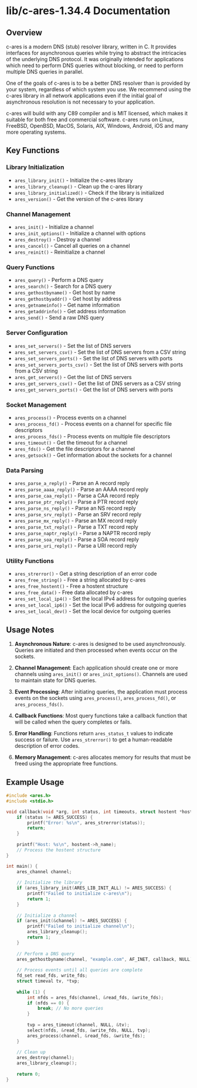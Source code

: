 # lib/c-ares-1.34.4 Documentation

## Overview

c-ares is a modern DNS (stub) resolver library, written in C. It provides interfaces for asynchronous queries while trying to abstract the intricacies of the underlying DNS protocol. It was originally intended for applications which need to perform DNS queries without blocking, or need to perform multiple DNS queries in parallel.

One of the goals of c-ares is to be a better DNS resolver than is provided by your system, regardless of which system you use. We recommend using the c-ares library in all network applications even if the initial goal of asynchronous resolution is not necessary to your application.

c-ares will build with any C89 compiler and is MIT licensed, which makes it suitable for both free and commercial software. c-ares runs on Linux, FreeBSD, OpenBSD, MacOS, Solaris, AIX, Windows, Android, iOS and many more operating systems.

## Key Functions

### Library Initialization

* `ares_library_init()` - Initialize the c-ares library
* `ares_library_cleanup()` - Clean up the c-ares library
* `ares_library_initialized()` - Check if the library is initialized
* `ares_version()` - Get the version of the c-ares library

### Channel Management

* `ares_init()` - Initialize a channel
* `ares_init_options()` - Initialize a channel with options
* `ares_destroy()` - Destroy a channel
* `ares_cancel()` - Cancel all queries on a channel
* `ares_reinit()` - Reinitialize a channel

### Query Functions

* `ares_query()` - Perform a DNS query
* `ares_search()` - Search for a DNS query
* `ares_gethostbyname()` - Get host by name
* `ares_gethostbyaddr()` - Get host by address
* `ares_getnameinfo()` - Get name information
* `ares_getaddrinfo()` - Get address information
* `ares_send()` - Send a raw DNS query

### Server Configuration

* `ares_set_servers()` - Set the list of DNS servers
* `ares_set_servers_csv()` - Set the list of DNS servers from a CSV string
* `ares_set_servers_ports()` - Set the list of DNS servers with ports
* `ares_set_servers_ports_csv()` - Set the list of DNS servers with ports from a CSV string
* `ares_get_servers()` - Get the list of DNS servers
* `ares_get_servers_csv()` - Get the list of DNS servers as a CSV string
* `ares_get_servers_ports()` - Get the list of DNS servers with ports

### Socket Management

* `ares_process()` - Process events on a channel
* `ares_process_fd()` - Process events on a channel for specific file descriptors
* `ares_process_fds()` - Process events on multiple file descriptors
* `ares_timeout()` - Get the timeout for a channel
* `ares_fds()` - Get the file descriptors for a channel
* `ares_getsock()` - Get information about the sockets for a channel

### Data Parsing

* `ares_parse_a_reply()` - Parse an A record reply
* `ares_parse_aaaa_reply()` - Parse an AAAA record reply
* `ares_parse_caa_reply()` - Parse a CAA record reply
* `ares_parse_ptr_reply()` - Parse a PTR record reply
* `ares_parse_ns_reply()` - Parse an NS record reply
* `ares_parse_srv_reply()` - Parse an SRV record reply
* `ares_parse_mx_reply()` - Parse an MX record reply
* `ares_parse_txt_reply()` - Parse a TXT record reply
* `ares_parse_naptr_reply()` - Parse a NAPTR record reply
* `ares_parse_soa_reply()` - Parse a SOA record reply
* `ares_parse_uri_reply()` - Parse a URI record reply

### Utility Functions

* `ares_strerror()` - Get a string description of an error code
* `ares_free_string()` - Free a string allocated by c-ares
* `ares_free_hostent()` - Free a hostent structure
* `ares_free_data()` - Free data allocated by c-ares
* `ares_set_local_ip4()` - Set the local IPv4 address for outgoing queries
* `ares_set_local_ip6()` - Set the local IPv6 address for outgoing queries
* `ares_set_local_dev()` - Set the local device for outgoing queries

## Usage Notes

1. **Asynchronous Nature**: c-ares is designed to be used asynchronously. Queries are initiated and then processed when events occur on the sockets.

2. **Channel Management**: Each application should create one or more channels using `ares_init()` or `ares_init_options()`. Channels are used to maintain state for DNS queries.

3. **Event Processing**: After initiating queries, the application must process events on the sockets using `ares_process()`, `ares_process_fd()`, or `ares_process_fds()`.

4. **Callback Functions**: Most query functions take a callback function that will be called when the query completes or fails.

5. **Error Handling**: Functions return `ares_status_t` values to indicate success or failure. Use `ares_strerror()` to get a human-readable description of error codes.

6. **Memory Management**: c-ares allocates memory for results that must be freed using the appropriate free functions.

## Example Usage

```c
#include <ares.h>
#include <stdio.h>

void callback(void *arg, int status, int timeouts, struct hostent *hostent) {
    if (status != ARES_SUCCESS) {
        printf("Error: %s\n", ares_strerror(status));
        return;
    }
    
    printf("Host: %s\n", hostent->h_name);
    // Process the hostent structure
}

int main() {
    ares_channel channel;
    
    // Initialize the library
    if (ares_library_init(ARES_LIB_INIT_ALL) != ARES_SUCCESS) {
        printf("Failed to initialize c-ares\n");
        return 1;
    }
    
    // Initialize a channel
    if (ares_init(&channel) != ARES_SUCCESS) {
        printf("Failed to initialize channel\n");
        ares_library_cleanup();
        return 1;
    }
    
    // Perform a DNS query
    ares_gethostbyname(channel, "example.com", AF_INET, callback, NULL);
    
    // Process events until all queries are complete
    fd_set read_fds, write_fds;
    struct timeval tv, *tvp;
    
    while (1) {
        int nfds = ares_fds(channel, &read_fds, &write_fds);
        if (nfds == 0) {
            break; // No more queries
        }
        
        tvp = ares_timeout(channel, NULL, &tv);
        select(nfds, &read_fds, &write_fds, NULL, tvp);
        ares_process(channel, &read_fds, &write_fds);
    }
    
    // Clean up
    ares_destroy(channel);
    ares_library_cleanup();
    
    return 0;
}
```